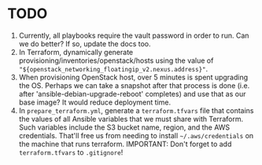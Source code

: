 # TODO

1. Currently, all playbooks require the vault password in order to run. Can we do better? If so, update the docs too.
1. In Terraform, dynamically generate provisioning/inventories/openstack/hosts using the value of
`"${openstack_networking_floatingip_v2.nexus.address}"`.
1. When provisioning OpenStack host, over 5 minutes is spent upgrading the OS. Perhaps we can take a snapshot after
that process is done (i.e. after 'ansible-debian-upgrade-reboot' completes) and use that as our base image? It would
reduce deployment time.
1. In `prepare_terraform.yml`, generate a `terraform.tfvars` file that contains the values of all Ansible variables
that we must share with Terraform. Such variables include the S3 bucket name, region, and the AWS credentials.
That'll free us from needing to install `~/.aws/credentials` on the machine that runs terraform.
IMPORTANT: Don't forget to add `terraform.tfvars` to `.gitignore`!
